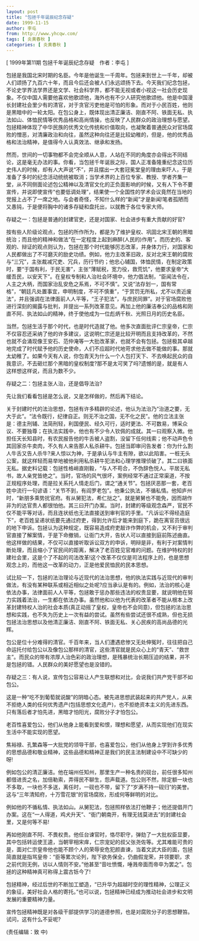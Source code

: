 ```yaml
---
layout: post
title: "包拯千年诞辰纪念存疑"
date: 1999-11-15
author: 李屯
from: http://www.yhcqw.com/
tags: [ 炎黄春秋 ]
categories: [ 炎黄春秋 ]
---
```



[ 1999年第11期 包拯千年诞辰纪念存疑　作者：李屯 ]


包拯是我国北宋时期的名臣。今年是他诞生一千周年。包拯来到世上一千年，却被人们颂扬了九百六十年，而且今后还会被人们永远颂扬下去。今天我们纪念包拯，不论史学界法学界还是文学、社会科学界，都不能无视或者小视这一社会历史现象。不仅中国人需要他喜欢他歌颂他，海外也有不少人研究他歌颂他。他是中国漫长封建社会里少有的清官，对于贪官污吏他是可怕的形象。而对于小民百姓，他则是黑暗中的一轮太阳。在包公身上，既体现出清正廉洁、刚直不阿、铁面无私、执法如山、体恤民情等优秀品格和高尚情操，也反映了人民群众的政治理想与愿望。包拯精神体现了中华民族的优秀文化传统和价值取向，也凝聚着普通民众对官场腐败的憎恶，对清廉政治和向往，虽然这种向往还是比较幼稚的，但是，他的优秀品格和法治精神，是值得今人认真效法、继承和发扬。


然而，世间的一切事物都不会完全顺从人意，人站在不同的角度亦会得出不同结论，这是毫无办法的事。你看，当包拯千年诞辰之际，国人正准备隆重纪念这位历史伟人的时候，却有人大声说“不”，并且摆出一大套冠冕堂皇的理由来吓人，于是准备了多时的纪念活动统统被取消；当学术界的上百位专家、教授、学者齐集一堂，从不同侧面论述包公精神以及清官文化的正负面影响的时候，又有人下令不要宣传，并说即使宣传“也要低调处理”，结果使一个全国性的学术会议竟然在当地的党报上占不了一席之地。与会者奇怪，不知什么样的“新闻”才是新闻!笔者孤陋而又愚钝，于是便将胸中的诸多存疑和盘托出，以就教于各位专家大师。

存疑之一：包拯是普通的封建官吏，还是对国家、社会进步有重大贡献的好官?


按有些人阶级论观点，包拯的所作所为，都是为了维护皇权、巩固北宋王朝的黑暗统治；而且他的精神和做法“在一定程度上起到麻醉(人民的)作用”。而历史的、客观的、辩证的观点则认为，包拯在那个时代能够厉志改革，并身体力行，对国家和人民都做出了不可磨灭的励史功绩。例如，他力主改革旧政，反对北宋王朝的腐败与“三冗”，主张裁减冗吏、冗兵，历行节约；他忠心辅国，体恤民情，在制定政策时，要“于国有利，于民无害”，主张“薄赋税，宽力役，救荒饥”，他要求皇帝“大缓吾民，以安天下”。在皇权专制和人治社会环境中，他力倡法制，“臣闻法令在，人主之大柄，而国家治乱安危之系焉，不可不慎”。又说“法存划一，国有常格”，“朝廷凡处置事宜，申明制度，不可不慎重”，“于赏罚无所私，尤不以贵近废法”，并且强调在法律面前人人平等，“王子犯法”，与庶民同罪”。对于官场腐败他进行深刻的揭露与批判，并提出一系列改革意见。再加上他的廉洁奉公的品格和刚直不阿、执法如山的精神，终于使他成为一位彪炳千秋、光照日月的历史名臣。


当然，包拯生活于那个时代，也是时代造就了他。他多次直面批评仁宗皇帝，仁宗不仅容忍还采纳了他的许多建议，这说明仁宗还是比较开明而且支持改革的，不然也就不会涌现像王安石、范仲淹等一大批改革家，也就不会有包拯。包拯极其卓越地完成了时代赋予他的历史使命，人们不应超时代地苛求他去做不能做的事。那就太幼稚了。如果今天有人说，你包青天为什么一个人包打天下、不去唤起民众的自我意识，不去砸烂那个黑暗的皇权制度?那不是太可笑了吗?遗憾的是，就是有人这样想这样说，而且为数不少。

存疑之二：包拯主张人治，还是倡导法治?

先让我们看看包拯是怎么说，又是怎样做的，然后再下结论。


关于封建时代的法治思想，包拯有许多精辟的论述，他认为法治乃“治道之要，无大于此”。“法令既行，纪律自正。则无不治之国，无不化之民”。他的立法主张是：德主刑辅、法简刑轻，利国便民、经久可行，适时更法、不可数易，博采众议、不要独尊；在执法实践中，他也有不少令人钦佩的成就。其一曰观察入微。他担任天长知县时，有农民报告他的牛舌被人盗割，没留下任何线索；他不动声色令其回家杀牛卖肉，不久有人来告那人私杀耕牛。包拯当即审问告发者：你为什么割人牛舌又告人杀牛?来人惊以为神，于是承认与牛主有隙，欲以此陷害。一桩无头公案，就这样轻而易举地被他利用私杀耕牛犯法和心理学推理侦破了。其二曰铁面无私。据史料记载：包拯性格峭直刚毅，“与人不苟合，不伪辞色悦人。平居无私书，故人亲党皆绝之”。当时，官场的风气很坏，案例经常不通过正常渠道，不按正规程序处理，而是拉关系托人情走后门，谓之“通关节”。包拯厌恶那一套，老百姓中流行一句谚语：“关节不到，有阎罗老包”。他秉公执法，不循私情。他知庐州时，“新朋多乘势扰官府。有从舅犯法，希仁挞之”。就是舅舅也不能免，因而胡作非为的达官贵人都很怕他。其三曰开门办案。当时，封建的等级观念森严，官民不仅不能平等对话，而且连状纸也无法直接送到审判官的手里。“凡诉讼不得经造庭下”，老百姓呈递状纸要先通过府吏，得到允许后才能来到庭下，跪在离官员很远的地下申诉。包拯认为这种规定，既容易造成府吏敲诈作弊的机会，又不利于审判官直接了解案情，于是下命撤销，让衙门大开，告状人可以直接到庭前陈述曲直。他这样做的结果，不仅可以直接听取诉讼双方的申诉，明辩是非，有利于对案情判断处理，而且缩小了官民间的距离，解决了老百姓见官难的问题。在维护特权的封建社会里，这是个了不起的司法改革!这个改革不仅仅是司法程序上的，也是思想观念上的，而他这一改革的动力，正是他爱民恤民的民本思想。


试比较一下，包拯的法治理论与近现代的法治思想，他的执法实践与近现代的审判做法，有没有某种联系或相近相似之处呢?应当承认是有的。例如，法治的核心是依法办事，法律面前人人平等，包拯敢于惩办那些违法的权贵显要，就说明他在努力实践着法治，一生都在依法办事。虽然他和以他为代表的改革者不能从根本上改革封建特权人治的社会本质(真正动摇了皇权，皇帝也不会同意)，但包拯的法治思想和实践，也不失为历史上一次有益的尝试。虽然有些尝试还很不成熟，但也无损包拯法治思想以及他清正廉洁、刚直不阿、铁面无私、关心民疾的高尚品德的光辉。


包公是位十分难得的清官。千百年来，当人们遭遇悲惨又无处伸冤时，往往把自己命运托付给包公以及像包公那样的清官，这些清官就是民众心上的“青天”、“救世主”。而民众的带有浓厚人治色彩的政治理想，是残暴统治长期压迫的结果，并不是包拯的错。人民群众的美好愿望也是没错的。

存疑之三：有人说，宣传包公容易让人产生联想和对比，会说我们共产党干部不如包公。


这是一种“吃不到葡萄就说酸”的阴暗心态。被先进思想武装起来的共产党人，从来不拒绝人类的任何优秀遗产(包括思想文化遗产)，也不拒绝资本主义的先进东西。只有落后者才怕先进，黑暗才怕阳光，腐败分子才怕包公。

老百性喜爱包公，他们从他身上能看到爱和恨，理想和愿望，从而实现他们在现实生活中不能实现的愿望。

焦裕禄、孔繁森等一大批党的领导干部，也喜爱包公，他们从他身上学到许多优秀的思想品德和敬业精神，这些品德和精神正是我们的民主法制建设中不可缺少的呀!


例如包公的清正廉洁。他在端州任知州，那里生产一种名贵的砚台，前任很多知州都借进贡之名，加倍勒索，弄得民不聊生，怨声载道。包公则不然，除定额一块也不多取，一块也不多送，离任时，一砚也不带，留下了“岁满不持一砚归”的美誉。这与“三年清知府，十万雪花银”的官场腐败，形成何等鲜明的对比。


例如他的不循私情、执法如山。从舅犯法，包拯照样依法打他鞭子；他还提倡开门办案。这在“一人得道，鸡犬升天”、“衙门朝南开，有理无钱莫进去”的封建社会里，又是何等不易!


再如他刚直不阿、不畏权贵。他任台谏官时，恪尽职守，弹劾了一大批权臣显要，其中包括转运使王逵，当朝宰相宋痒，仁宗宠妃的叔父张尧佐等。尤其难能可贵的是，面对仁宗皇帝他也能不顾个人的荣辱安危犯颜直谏，当着文武大臣的面，包拯简直就是指骂皇帝：“臣等累次论列，陛下欲务保全，仍曲假宠荣，并领要职，求之前代则无例，访以人情则不安。”他甚至“音吐愤慨，唾溅帝面而帝卒为罢之”。包拯的这种精神真可称得上震古铄今了!


包拯精神，经过后世的不断加工塑造，“已升华为超越时空的理性精神，公理正义的象征，美好社会人格的寄托。”也可以说，包拯精神已经成为推动社会进步和文明发展的重要精神力量。

宣传包拯精神既是对各级干部提供学习的道德参照，也是对腐败分子的思想鞭笞。试问，这有什么不妥呢?

(责任编辑：致 中)


